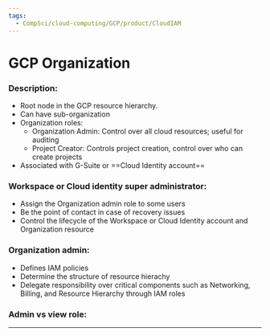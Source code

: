 ```yaml
---
tags:
  - CompSci/cloud-computing/GCP/product/CloudIAM
---
```

# GCP Organization
### Description:
- Root node in the GCP resource hierarchy.
- Can have sub-organization
- Organization roles:
	- ﻿﻿Organization Admin: Control over all cloud resources; useful for auditing
	- ﻿﻿Project Creator: Controls project creation, control over who can create projects
- Associated with G-Suite or ==Cloud Identity account==
### Workspace or Cloud identity super administrator:
- ﻿﻿Assign the Organization admin role to some users
- ﻿﻿Be the point of contact in case of recovery issues
- ﻿﻿Control the lifecycle of the Workspace or Cloud Identity account and Organization resource
### Organization admin:
- Defines IAM policies
- Determine the structure of resource hierachy
- Delegate responsibility over critical components such as Networking, Billing, and Resource Hierarchy through IAM roles
### Admin vs view role:
---